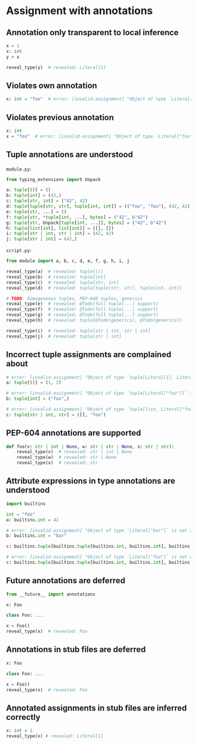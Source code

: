 # Assignment with annotations

## Annotation only transparent to local inference

```py
x = 1
x: int
y = x

reveal_type(y)  # revealed: Literal[1]
```

## Violates own annotation

```py
x: int = "foo"  # error: [invalid-assignment] "Object of type `Literal["foo"]` is not assignable to `int`"
```

## Violates previous annotation

```py
x: int
x = "foo"  # error: [invalid-assignment] "Object of type `Literal["foo"]` is not assignable to `int`"
```

## Tuple annotations are understood

`module.py`:

```py
from typing_extensions import Unpack

a: tuple[()] = ()
b: tuple[int] = (42,)
c: tuple[str, int] = ("42", 42)
d: tuple[tuple[str, str], tuple[int, int]] = (("foo", "foo"), (42, 42))
e: tuple[str, ...] = ()
f: tuple[str, *tuple[int, ...], bytes] = ("42", b"42")
g: tuple[str, Unpack[tuple[int, ...]], bytes] = ("42", b"42")
h: tuple[list[int], list[int]] = ([], [])
i: tuple[str | int, str | int] = (42, 42)
j: tuple[str | int] = (42,)
```

`script.py`:

```py
from module import a, b, c, d, e, f, g, h, i, j

reveal_type(a)  # revealed: tuple[()]
reveal_type(b)  # revealed: tuple[int]
reveal_type(c)  # revealed: tuple[str, int]
reveal_type(d)  # revealed: tuple[tuple[str, str], tuple[int, int]]

# TODO: homogeneous tuples, PEP-646 tuples, generics
reveal_type(e)  # revealed: @Todo(full tuple[...] support)
reveal_type(f)  # revealed: @Todo(full tuple[...] support)
reveal_type(g)  # revealed: @Todo(full tuple[...] support)
reveal_type(h)  # revealed: tuple[@Todo(generics), @Todo(generics)]

reveal_type(i)  # revealed: tuple[str | int, str | int]
reveal_type(j)  # revealed: tuple[str | int]
```

## Incorrect tuple assignments are complained about

```py
# error: [invalid-assignment] "Object of type `tuple[Literal[1], Literal[2]]` is not assignable to `tuple[()]`"
a: tuple[()] = (1, 2)

# error: [invalid-assignment] "Object of type `tuple[Literal["foo"]]` is not assignable to `tuple[int]`"
b: tuple[int] = ("foo",)

# error: [invalid-assignment] "Object of type `tuple[list, Literal["foo"]]` is not assignable to `tuple[str | int, str]`"
c: tuple[str | int, str] = ([], "foo")
```

## PEP-604 annotations are supported

```py
def foo(v: str | int | None, w: str | str | None, x: str | str):
    reveal_type(v)  # revealed: str | int | None
    reveal_type(w)  # revealed: str | None
    reveal_type(x)  # revealed: str
```

## Attribute expressions in type annotations are understood

```py
import builtins

int = "foo"
a: builtins.int = 42

# error: [invalid-assignment] "Object of type `Literal["bar"]` is not assignable to `int`"
b: builtins.int = "bar"

c: builtins.tuple[builtins.tuple[builtins.int, builtins.int], builtins.int] = ((42, 42), 42)

# error: [invalid-assignment] "Object of type `Literal["foo"]` is not assignable to `tuple[tuple[int, int], int]`"
c: builtins.tuple[builtins.tuple[builtins.int, builtins.int], builtins.int] = "foo"
```

## Future annotations are deferred

```py
from __future__ import annotations

x: Foo

class Foo: ...

x = Foo()
reveal_type(x)  # revealed: Foo
```

## Annotations in stub files are deferred

```pyi
x: Foo

class Foo: ...

x = Foo()
reveal_type(x)  # revealed: Foo
```

## Annotated assignments in stub files are inferred correctly

```pyi
x: int = 1
reveal_type(x) # revealed: Literal[1]
```
